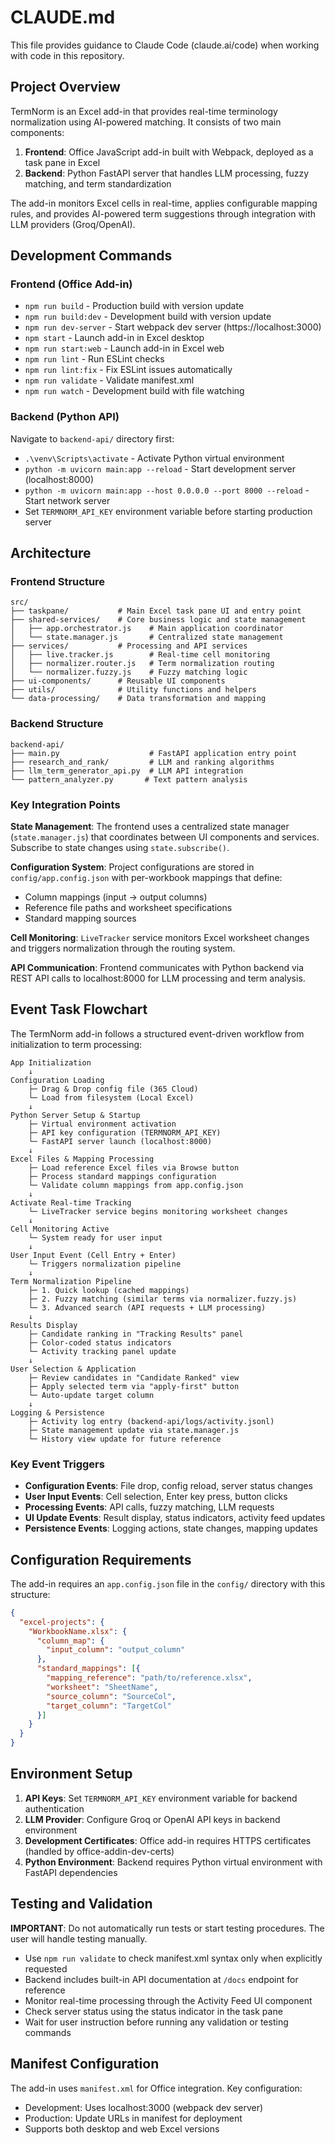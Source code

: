 # CLAUDE.md

This file provides guidance to Claude Code (claude.ai/code) when working with code in this repository.

## Project Overview

TermNorm is an Excel add-in that provides real-time terminology normalization using AI-powered matching. It consists of two main components:

1. **Frontend**: Office JavaScript add-in built with Webpack, deployed as a task pane in Excel
2. **Backend**: Python FastAPI server that handles LLM processing, fuzzy matching, and term standardization

The add-in monitors Excel cells in real-time, applies configurable mapping rules, and provides AI-powered term suggestions through integration with LLM providers (Groq/OpenAI).

## Development Commands

### Frontend (Office Add-in)
- `npm run build` - Production build with version update
- `npm run build:dev` - Development build with version update  
- `npm run dev-server` - Start webpack dev server (https://localhost:3000)
- `npm start` - Launch add-in in Excel desktop
- `npm run start:web` - Launch add-in in Excel web
- `npm run lint` - Run ESLint checks
- `npm run lint:fix` - Fix ESLint issues automatically
- `npm run validate` - Validate manifest.xml
- `npm run watch` - Development build with file watching

### Backend (Python API)
Navigate to `backend-api/` directory first:
- `.\venv\Scripts\activate` - Activate Python virtual environment
- `python -m uvicorn main:app --reload` - Start development server (localhost:8000)
- `python -m uvicorn main:app --host 0.0.0.0 --port 8000 --reload` - Start network server
- Set `TERMNORM_API_KEY` environment variable before starting production server

## Architecture

### Frontend Structure
```
src/
├── taskpane/           # Main Excel task pane UI and entry point
├── shared-services/    # Core business logic and state management
│   ├── app.orchestrator.js    # Main application coordinator
│   └── state.manager.js       # Centralized state management
├── services/           # Processing and API services
│   ├── live.tracker.js        # Real-time cell monitoring
│   ├── normalizer.router.js   # Term normalization routing
│   └── normalizer.fuzzy.js    # Fuzzy matching logic
├── ui-components/      # Reusable UI components
├── utils/              # Utility functions and helpers
└── data-processing/    # Data transformation and mapping
```

### Backend Structure
```
backend-api/
├── main.py                    # FastAPI application entry point
├── research_and_rank/         # LLM and ranking algorithms
├── llm_term_generator_api.py  # LLM API integration
└── pattern_analyzer.py       # Text pattern analysis
```

### Key Integration Points

**State Management**: The frontend uses a centralized state manager (`state.manager.js`) that coordinates between UI components and services. Subscribe to state changes using `state.subscribe()`.

**Configuration System**: Project configurations are stored in `config/app.config.json` with per-workbook mappings that define:
- Column mappings (input → output columns)
- Reference file paths and worksheet specifications
- Standard mapping sources

**Cell Monitoring**: `LiveTracker` service monitors Excel worksheet changes and triggers normalization through the routing system.

**API Communication**: Frontend communicates with Python backend via REST API calls to localhost:8000 for LLM processing and term analysis.

## Event Task Flowchart

The TermNorm add-in follows a structured event-driven workflow from initialization to term processing:

```
App Initialization
    ↓
Configuration Loading
    ├─ Drag & Drop config file (365 Cloud)
    └─ Load from filesystem (Local Excel)
    ↓
Python Server Setup & Startup
    ├─ Virtual environment activation
    ├─ API key configuration (TERMNORM_API_KEY)
    └─ FastAPI server launch (localhost:8000)
    ↓
Excel Files & Mapping Processing
    ├─ Load reference Excel files via Browse button
    ├─ Process standard mappings configuration
    └─ Validate column mappings from app.config.json
    ↓
Activate Real-time Tracking
    └─ LiveTracker service begins monitoring worksheet changes
    ↓
Cell Monitoring Active
    └─ System ready for user input
    ↓
User Input Event (Cell Entry + Enter)
    └─ Triggers normalization pipeline
    ↓
Term Normalization Pipeline
    ├─ 1. Quick lookup (cached mappings)
    ├─ 2. Fuzzy matching (similar terms via normalizer.fuzzy.js)
    └─ 3. Advanced search (API requests + LLM processing)
    ↓
Results Display
    ├─ Candidate ranking in "Tracking Results" panel
    ├─ Color-coded status indicators
    └─ Activity tracking panel update
    ↓
User Selection & Application
    ├─ Review candidates in "Candidate Ranked" view
    ├─ Apply selected term via "apply-first" button
    └─ Auto-update target column
    ↓
Logging & Persistence
    ├─ Activity log entry (backend-api/logs/activity.jsonl)
    ├─ State management update via state.manager.js
    └─ History view update for future reference
```

### Key Event Triggers

- **Configuration Events**: File drop, config reload, server status changes
- **User Input Events**: Cell selection, Enter key press, button clicks
- **Processing Events**: API calls, fuzzy matching, LLM requests
- **UI Update Events**: Result display, status indicators, activity feed updates
- **Persistence Events**: Logging actions, state changes, mapping updates

## Configuration Requirements

The add-in requires an `app.config.json` file in the `config/` directory with this structure:
```json
{
  "excel-projects": {
    "WorkbookName.xlsx": {
      "column_map": {
        "input_column": "output_column"
      },
      "standard_mappings": [{
        "mapping_reference": "path/to/reference.xlsx",
        "worksheet": "SheetName",
        "source_column": "SourceCol",
        "target_column": "TargetCol"
      }]
    }
  }
}
```

## Environment Setup

1. **API Keys**: Set `TERMNORM_API_KEY` environment variable for backend authentication
2. **LLM Provider**: Configure Groq or OpenAI API keys in backend environment
3. **Development Certificates**: Office add-in requires HTTPS certificates (handled by office-addin-dev-certs)
4. **Python Environment**: Backend requires Python virtual environment with FastAPI dependencies

## Testing and Validation

**IMPORTANT**: Do not automatically run tests or start testing procedures. The user will handle testing manually.

- Use `npm run validate` to check manifest.xml syntax only when explicitly requested
- Backend includes built-in API documentation at `/docs` endpoint for reference
- Monitor real-time processing through the Activity Feed UI component
- Check server status using the status indicator in the task pane
- Wait for user instruction before running any validation or testing commands

## Manifest Configuration

The add-in uses `manifest.xml` for Office integration. Key configuration:
- Development: Uses localhost:3000 (webpack dev server)
- Production: Update URLs in manifest for deployment
- Supports both desktop and web Excel versions